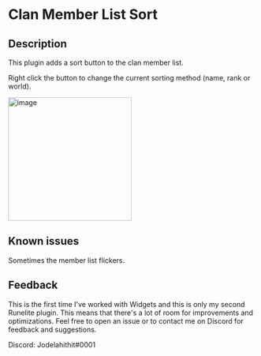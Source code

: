 # Clan Member List Sort
## Description
This plugin adds a sort button to the clan member list. 

Right click the button to change the current sorting method (name, rank or world).

<img src="https://i.gyazo.com/d2119dac2052e5341573ccbb4740100d.jpg" alt="image" width="250"/>

## Known issues
Sometimes the member list flickers.

## Feedback
This is the first time I've worked with Widgets and this is only my second Runelite plugin. This means that there's a lot of room for improvements and optimizations. 
Feel free to open an issue or to contact me on Discord for feedback and suggestions.

Discord: Jodelahithit#0001
